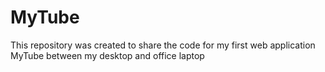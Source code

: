 # MyTube
This repository was created to share the code for my first web application MyTube between my desktop and office laptop
